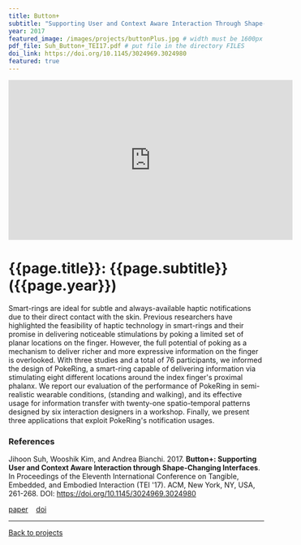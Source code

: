```yaml
---
title: Button+
subtitle: "Supporting User and Context Aware Interaction Through Shape-Changing Interfaces"
year: 2017
featured_image: /images/projects/buttonPlus.jpg # width must be 1600px	
pdf_file: Suh_Button+_TEI17.pdf # put file in the directory FILES
doi_link: https://doi.org/10.1145/3024969.3024980
featured: true
---
```


<!-- 
<div class="gallery" data-columns="1">
	<img src="/images/projects/example.jpg">
	<img src="/images/projects/example.jpg">
	<img src="/images/projects/example.jpg">
</div>
 -->

<iframe width="560" height="315" src="https://www.youtube.com/embed/2B10-bxlgzc" frameborder="0" allow="accelerometer; autoplay; encrypted-media; gyroscope; picture-in-picture" allowfullscreen></iframe>


<!-- DO NOT CHANGE MANUALLY -->
# {{page.title}}: {{page.subtitle}} ({{page.year}})

Smart-rings are ideal for subtle and always-available haptic notifications due to their direct contact with the skin. Previous researchers have highlighted the feasibility of haptic technology in smart-rings and their promise in delivering noticeable stimulations by poking a limited set of planar locations on the finger. However, the full potential of poking as a mechanism to deliver richer and more expressive information on the finger is overlooked. With three studies and a total of 76 participants, we informed the design of PokeRing, a smart-ring capable of delivering information via stimulating eight different locations around the index finger's proximal phalanx. We report our evaluation of the performance of PokeRing in semi-realistic wearable conditions, (standing and walking), and its effective usage for information transfer with twenty-one spatio-temporal patterns designed by six interaction designers in a workshop. Finally, we present three applications that exploit PokeRing's notification usages.

### References

Jihoon Suh, Wooshik Kim, and Andrea Bianchi. 2017. **Button+: Supporting User and Context Aware Interaction through Shape-Changing Interfaces**. In Proceedings of the Eleventh International Conference on Tangible, Embedded, and Embodied Interaction (TEI '17). ACM, New York, NY, USA, 261-268. DOI: https://doi.org/10.1145/3024969.3024980

<!-- DO NOT CHANGE MANUALLY -->
<a href="http://makinteract.kaist.ac.kr/files/{{ page.year }}/{{ page.pdf_file }}" target="_blank">paper</a>&nbsp;&nbsp;&nbsp;
<a href="{{ page.doi_link }}" target="_blank">doi</a>

--- 

<a href="/index.html" class="button button--large">Back to projects</a>